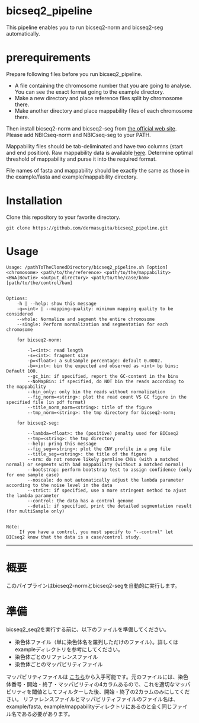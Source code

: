 # bicseq2\_pipeline

This pipeline enables you to run bicseq2-norm and bicseq2-seg automatically.

# prerequirements

Prepare following files before you run bicseq2\_pipeline.
+ A file containing the chromosome number that you are going to analyse. You can see the exact format going to the example directory.
+ Make a new directory and place reference files split by chromosome there.
+ Make another directory and place mappability files of each chromosome there.

Then install bicseq2-norm and bicseq2-seg from [the official web site](http://compbio.med.harvard.edu/BIC-seq/).
Please add NBICseq-norm and NBICseq-seg to your PATH.

Mappability files should be tab-deliminated and have two columns (start and end position). Raw mappability data is available [here](https://bismap.hoffmanlab.org/). Determine optimal threshold of mappability and purse it into the required format.

File names of fasta and mappability should be exactly the same as those in the example/fasta and example/mappability directory.

# Installation

Clone this repository to your favorite directory.
```
git clone https://github.com/dermasugita/bicseq2_pipeline.git

```

# Usage
```
Usage: /pathToTheClonedDirectory/bicseq2_pipeline.sh [option] <chromosome> <path/to/the/reference> <path/to/the/mappability> <BWA|Bowtie> <output_directory> <path/to/the/case/bam> [path/to/the/control/bam]


Options:
	-h | --help: show this message
	-q=<int> | --mapping-quality: minimum mapping quality to be considered
	--whole: Normalize and segment the entire chromosome
	--single: Perform normalization and segmentation for each chromosome

	for bicseq2-norm:

        -l=<int>: read length
        -s=<int>: fragment size
        -p=<float>: a subsample percentage: default 0.0002.
        -b=<int>: bin the expected and observed as <int> bp bins; Default 100.
        --gc_bin: if specified, report the GC-content in the bins
        --NoMapBin: if specified, do NOT bin the reads according to the mappability
        --bin_only: only bin the reads without normalization
        --fig_norm=<string>: plot the read count VS GC figure in the specified file (in pdf format)
        --title_norm_norm=<string>: title of the figure
        --tmp_norm=<string>: the tmp directory for bicseq2-norm;

	for bicseq2-seg:

        --lambda=<float>: the (positive) penalty used for BICseq2
        --tmp=<string>: the tmp directory
        --help: pring this message
        --fig_seg=<string>: plot the CNV profile in a png file
        --title_seg=<string>: the title of the figure
        --nrm: do not remove likely germline CNVs (with a matched normal) or segments with bad mappability (without a matched normal)
        --bootstrap: perform bootstrap test to assign confidence (only for one sample case)
        --noscale: do not automatically adjust the lambda parameter according to the noise level in the data
        --strict: if specified, use a more stringent method to ajust the lambda parameter
        --control: the data has a control genome
        --detail: if specified, print the detailed segmentation result (for multiSample only)


Note:
	 If you have a control, you must specify to "--control" let BICseq2 know that the data is a case/control study.

```

<hr>


# 概要
このパイプラインはbicseq2-normとbicseq2-segを自動的に実行します。

# 準備
bicseq2\_seq2を実行する前に、以下のファイルを準備してください。

+ 染色体ファイル（単に染色体名を羅列しただけのファイル）。詳しくはexampleディレクトリを参考にしてください。
+ 染色体ごとのリファレンスファイル
+ 染色体ごとのマッパビリティファイル

マッパビリティファイルは [こちら](https://bismap.hoffmanlab.org/)から入手可能です。元のファイルには、染色体番号・開始・終了・マッパビリティの4カラムあるので、これを適切なマッパビリティを閾値としてフィルターした後、開始・終了の2カラムのみにしてください。
リファレンスファイルとマッパビリティファイルのファイル名は、example/fasta, example/mappabilityディレクトリにあるのと全く同じファイル名である必要があります。
